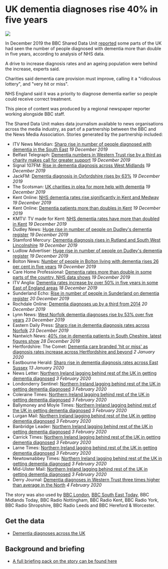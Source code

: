 # UK dementia diagnoses rise 40% in five years

![](https://ichef.bbci.co.uk/news/660/cpsprodpb/B70C/production/_110006864_c3464dba-23c6-4a67-b02c-f9d81408cebe.jpg)

In December 2019 the BBC Shared Data Unit [reported](https://www.bbc.co.uk/news/health-50394258) some parts of the UK had seen the number of people diagnosed with dementia more than double in five years, according to analysis of NHS data.

A drive to increase diagnosis rates and an ageing population were behind the increase, experts said.

Charities said dementia care provision must improve, calling it a "ridiculous lottery", and "very hit or miss".

NHS England said it was a priority to diagnose dementia earlier so people could receive correct treatment.

This piece of content was produced by a regional newspaper reporter working alongside BBC staff.

The Shared Data Unit makes data journalism available to news organisations across the media industry, as part of a partnership between the BBC and the News Media Association. Stories generated by the partnership included:

* ITV News Meridian: [Sharp rise in number of people diagnosed with dementia in the South East](https://www.itv.com/news/meridian/2019-12-19/sharp-rise-in-number-of-people-diagnosed-with-dementia-in-the-south-east/) *19 December 2019*
* Belfast Telegraph: [Dementia numbers in Western Trust rise by a third as charity makes call for greater support](https://www.belfasttelegraph.co.uk/news/northern-ireland/dementia-numbers-in-western-trust-rise-by-a-third-as-charity-makes-call-for-greater-support-38800845.html) *19 December 2019*
* Signal 107FM: [Rise in dementia diagnosis across West Midlands](https://www.signal107.co.uk/news/local/rise-in-dementia-diagnosis-across-west-midlands/) *19 December 2019*
* JackFM: [Dementia diagnosis in Oxfordshire rises by 63%](https://www.jackfm.co.uk/news/oxfordshire-news/dementia-diagnosis-in-oxfordshire-rises-by-63/) *19 December 2019*
* The Scotsman: [UK charities in plea for more help with dementia](https://www.scotsman.com/health/uk-charities-in-plea-for-more-help-with-dementia-1-5064516) *19 December 2019*
* Kent Online: [NHS dementia rates rise significantly in Kent and Medway](https://www.kentonline.co.uk/kent/news/dementia-rates-rocket-by-71-in-kent-218755/) *19 December 2019*
* Kent Online: [Dementia patients more than doubles in Kent](https://www.kentonline.co.uk/kent/news/dramatic-increase-of-dementia-patients-in-kent-218822/) *19 December 2019*
* KMTV: TV made for Kent: [NHS dementia rates have more than doubled in Kent](https://www.kentonline.co.uk/kmtv/video/nhs-dementia-rates-have-more-than-doubled-in-kent-29939/) *19 December 2019*
* Dudley News: [Huge rise in number of people on Dudley's dementia register](https://www.dudleynews.co.uk/news/blackcountry/18107599.huge-rise-number-people-dudleys-dementia-register/) *19 December 2019*
* Stamford Mercury: [Dementia diagnosis rises in Rutland and South West Lincolnshire](https://www.stamfordmercury.co.uk/news/dementia-diagnosis-rises-significantly-9094065/) *19 December 2019*
* Ludlow Advertiser: [Huge rise in number of people on Dudley's dementia register](https://www.ludlowadvertiser.co.uk/news/regional/18107597.huge-rise-number-people-dudleys-dementia-register/) *19 December 2019*
* Bolton News: [Number of people in Bolton living with dementia rises 26 per cent in five years](https://www.theboltonnews.co.uk/news/18110354.number-people-bolton-living-dementia-rises-26-per-cent-five-years/) *19 December 2019*
* Care Home Professional: [Dementia rates more than double in some parts of the country, NHS data shows](https://www.carehomeprofessional.com/dementia-rates-more-than-double-in-some-parts-of-the-country-nhs-data-shows/) *19 December 2019*
* ITV Anglia: [Dementia rates increase by over 50% in five years in some East of England areas](https://www.itv.com/news/anglia/2019-12-18/dementia-rates-increase-by-over-50-in-five-years-in-some-east-of-england-areas/) *18 December 2019*
* Sunderland Echo: [Rise in number of people in Sunderland on dementia register](https://www.sunderlandecho.com/health/rise-number-people-sunderland-dementia-register-1346636) *20 December 2019*
* Rochdale Online: [Dementia diagnoses up by a third from 2014](https://www.sunderlandecho.com/health/rise-number-people-sunderland-dementia-register-1346636) *20 December 2019*
* Lynn News: [West Norfolk dementia diagnoses rise by 53% over five years](https://www.lynnnews.co.uk/news/west-norfolk-dementia-diagnoses-rise-by-53-over-five-years-9094612/) *23 December 2019*
* Eastern Daily Press: [Sharp rise in dementia diagnosis rates across Norfolk](https://www.edp24.co.uk/news/nhs-reveal-norfolk-dementia-diagnosis-increase-1-6437166) *23 December 2019*
* Nantwich News: [40% rise in dementia patients in South Cheshire, latest figures show](https://thenantwichnews.co.uk/2019/12/28/40-rise-in-dementia-patients-in-south-cheshire-latest-figures-show/) *28 December 2019*
* Hertfordshire: The Comet: [Dementia care branded 'hit or miss' as diagnosis rates increase across Hertfordshire and beyond](https://www.thecomet.net/news/dementia-diagnosis-figures-released-for-hertfordshire-1-6448132) *2 January 2020*
* Eastbourne Herald: [Sharp rise in dementia diagnosis rates across East Sussex](https://www.eastbourneherald.co.uk/news/people/sharp-rise-in-dementia-diagnosis-rates-across-east-sussex-1-9199827) *13 January 2020*
* News Letter: [Northern Ireland lagging behind rest of the UK in getting dementia diagnosed](https://www.newsletter.co.uk/health/northern-ireland-lagging-behind-rest-of-the-uk-in-getting-dementia-diagnosed-1-9222384) *3 February 2020*
* Londonderry Sentinel: [Northern Ireland lagging behind rest of the UK in getting dementia diagnosed](https://www.londonderrysentinel.co.uk/health/northern-ireland-lagging-behind-rest-of-the-uk-in-getting-dementia-diagnosed-1-9222384) *3 February 2020* 
* Coleraine Times: [Northern Ireland lagging behind rest of the UK in getting dementia diagnosed](https://www.colerainetimes.co.uk/health/northern-ireland-lagging-behind-rest-of-the-uk-in-getting-dementia-diagnosed-1-9222384) *3 February 2020*
* Ballymoney and Moyle Times: [Northern Ireland lagging behind rest of the UK in getting dementia diagnosed](https://www.ballymoneytimes.co.uk/health/northern-ireland-lagging-behind-rest-of-the-uk-in-getting-dementia-diagnosed-1-9222384) *3 February 2020*
* Lurgan Mail: [Northern Ireland lagging behind rest of the UK in getting dementia diagnosed](https://www.lurganmail.co.uk/health/northern-ireland-lagging-behind-rest-of-the-uk-in-getting-dementia-diagnosed-1-9222384) *3 February 2020*
* Banbridge Leader: [Northern Ireland lagging behind rest of the UK in getting dementia diagnosed](https://www.banbridgeleader.co.uk/health/northern-ireland-lagging-behind-rest-of-the-uk-in-getting-dementia-diagnosed-1-9222384) *3 February 2020*
* Carrick Times: [Northern Ireland lagging behind rest of the UK in getting dementia diagnosed](https://www.carrickfergustimes.co.uk/health/northern-ireland-lagging-behind-rest-of-the-uk-in-getting-dementia-diagnosed-1-9222384) *3 February 2020*
* Larne Times: [Northern Ireland lagging behind rest of the UK in getting dementia diagnosed](https://www.larnetimes.co.uk/health/northern-ireland-lagging-behind-rest-of-the-uk-in-getting-dementia-diagnosed-1-9222384) *3 February 2020*
* Newtownabbey Times: [Northern Ireland lagging behind rest of the UK in getting dementia diagnosed](https://www.newtownabbeytoday.co.uk/health/northern-ireland-lagging-behind-rest-of-the-uk-in-getting-dementia-diagnosed-1-9222384) *3 February 2020*
* Mid-Ulster Mail: [Northern Ireland lagging behind rest of the UK in getting dementia diagnosed](https://www.midulstermail.co.uk/health/northern-ireland-lagging-behind-rest-of-the-uk-in-getting-dementia-diagnosed-1-9222384) *3 February 2020*
* Derry Journal: [Dementia diagnoses in Western Trust three times higher than average in the North](https://www.derryjournal.com/health/dementia-diagnoses-in-western-trust-three-times-higher-than-average-in-the-north-1-9222683) *4 February 2020*

The story was also used by [BBC London](https://drive.google.com/open?id=1D5vT0V3jcjsSB1SXnr4Me2lSOT_bgW28), [BBC South East Today](https://drive.google.com/open?id=1zsIcur0BCihstDRnmKCV7z20YmDYYSn4), BBC Midlands Today, BBC Radio Nottingham, BBC Radio Kent, BBC Radio York, BBC Radio Shropshire, BBC Radio Leeds and BBC Hereford & Worcester.

## Get the data 

* [Dementia diagnoses across the UK](https://docs.google.com/spreadsheets/d/1d7ytxfBlHucWl_gWrc2bpyCpxvWJpX95/edit#gid=1232435142)

## Background and briefing

* [A full briefing pack on the story can be found here](https://docs.google.com/document/d/1ui5Z_akHjN_S3jHaH92a2ZQ1dW8jGW8A2J626a426B4/edit)

